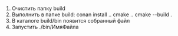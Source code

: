 1. Очистить папку build
2. Выполнить в папке build: 
conan install ..
cmake ..
cmake --build .
3. В каталоге build/bin появится собранный файл
4. Запустить ./bin/ИмяФайла